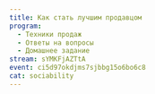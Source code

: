 ```yaml
---
title: Как стать лучшим продавцом
program:
  - Техники продаж
  - Ответы на вопросы
  - Домашнее задание
stream: sYMKFjAZTtA
event: ci5d97okdjms7sjbbg15o6bo6c8
cat: sociability
---
```

